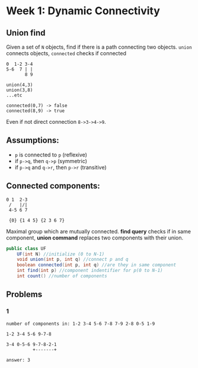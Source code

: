 # Week 1: Dynamic Connectivity

## Union find
Given a set of `N` objects, find if there is a path connecting two objects. `union` connects objects, `connected` checks if connected

```
0  1-2 3-4
5-6  7 | |
       8 9

union(4,3)
union(3,8)
...etc

connected(0,7) -> false
connected(8,9) -> true 
```
Even if not direct connection `8->3->4->9`.

## Assumptions:
+ `p` is connected to `p` (reflexive)
+ if `p->q`, then `q->p` (symmetric)
+ if `p->q` and `q->r`, then `p->r` (transitive)

## Connected components:
```
0 1  2-3
 /   |/|
 4-5 6 7

 {0} {1 4 5} {2 3 6 7}
```
Maximal group which are mutually connected. **find query** checks if in same component, **union command** replaces two components with their union.

```java
public class UF
	UF(int N) //initialize (0 to N-1)
	void union(int p, int q) //connect p and q
	boolean connected(int p, int q) //are they in same component
	int find(int p) //component indentifier for p(0 to N-1)
	int count() //number of components
```

## Problems
### 1
```
number of components in: 1-2 3-4 5-6 7-8 7-9 2-8 0-5 1-9

1-2 3-4 5-6 9-7-8

3-4 0-5-6 9-7-8-2-1
          +-------+

answer: 3
```